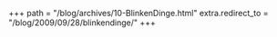 +++
path = "/blog/archives/10-BlinkenDinge.html"
extra.redirect_to = "/blog/2009/09/28/blinkendinge/"
+++
